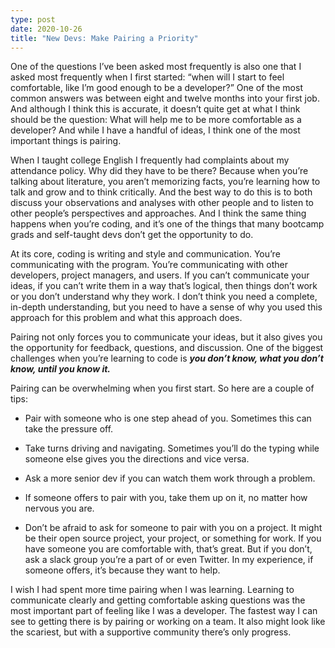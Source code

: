 ```yaml
---
type: post
date: 2020-10-26
title: "New Devs: Make Pairing a Priority"
---
```


One of the questions I’ve been asked most frequently is also one that I asked most frequently when I first started: “when will I start to feel comfortable, like I’m good enough to be a developer?” One of the most common answers was between eight and twelve months into your first job. And although I think this is accurate, it doesn’t quite get at what I think should be the question: What will help me to be more comfortable as a developer? And while I have a handful of ideas, I think one of the most important things is pairing.

When I taught college English I frequently had complaints about my attendance policy. Why did they have to be there? Because when you’re talking about literature, you aren’t memorizing facts, you’re learning how to talk and grow and to think critically. And the best way to do this is to both discuss your observations and analyses with other people and to listen to other people’s perspectives and approaches. And I think the same thing happens when you’re coding, and it’s one of the things that many bootcamp grads and self-taught devs don’t get the opportunity to do.

At its core, coding is writing and style and communication. You’re communicating with the program. You’re communicating with other developers, project managers, and users. If you can’t communicate your ideas, if you can’t write them in a way that’s logical, then things don’t work or you don’t understand why they work. I don’t think you need a complete, in-depth understanding, but you need to have a sense of why you used this approach for this problem and what this approach does.

Pairing not only forces you to communicate your ideas, but it also gives you the opportunity for feedback, questions, and discussion. One of the biggest challenges when you’re learning to code is **_you don’t know, what you don’t know, until you know it._**

Pairing can be overwhelming when you first start. So here are a couple of tips:

- Pair with someone who is one step ahead of you. Sometimes this can take the pressure off.

- Take turns driving and navigating. Sometimes you’ll do the typing while someone else gives you the directions and vice versa.

- Ask a more senior dev if you can watch them work through a problem.

- If someone offers to pair with you, take them up on it, no matter how nervous you are.

- Don’t be afraid to ask for someone to pair with you on a project. It might be their open source project, your project, or something for work. If you have someone you are comfortable with, that’s great. But if you don’t, ask a slack group you’re a part of or even Twitter. In my experience, if someone offers, it’s because they want to help.

I wish I had spent more time pairing when I was learning. Learning to communicate clearly and getting comfortable asking questions was the most important part of feeling like I was a developer. The fastest way I can see to getting there is by pairing or working on a team. It also might look like the scariest, but with a supportive community there’s only progress.
